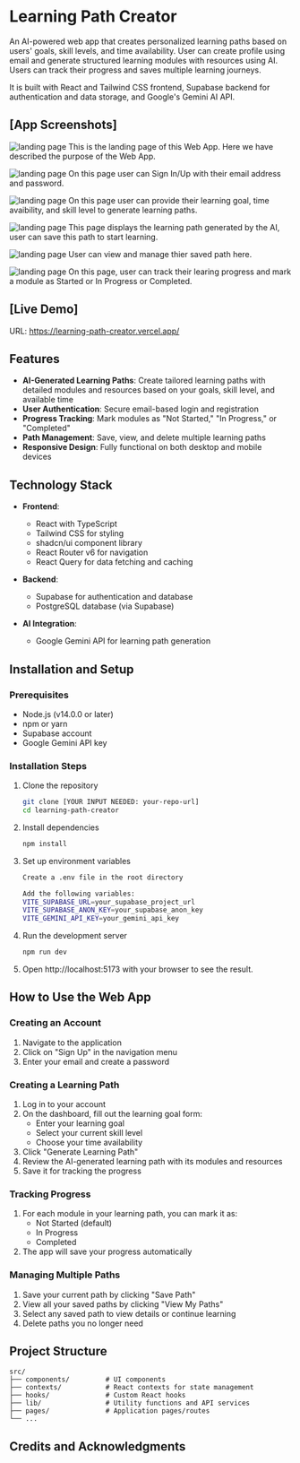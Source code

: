 # Learning Path Creator

An AI-powered web app that creates personalized learning paths based on users' goals, skill levels, and time availability. User can create profile using email and generate structured learning modules with resources using AI. Users can track their progress and saves multiple learning journeys.

It is built with React and Tailwind CSS frontend, Supabase backend for authentication and data storage, and Google's Gemini AI API.

## [App Screenshots]

![landing page](Project_Screenshots/landing-page_192.168.254.200.jpeg "Lending Page")
This is the landing page of this Web App. Here we have described the purpose of the Web App.

![landing page](Project_Screenshots/sign-in-page_192.168.254.200.jpeg "Sign In/Up Page")
On this page user can Sign In/Up with their email address and password.

![landing page](Project_Screenshots/homepage_192.168.254.200.jpeg "Homepage")
On this page user can provide their learning goal, time avaibility, and skill level to generate learning paths.

![landing page](Project_Screenshots/ai-generated-path_192.168.254.200.jpeg "AI Generated Path")
This page displays the learning path generated by the AI, user can save this path to start learning.

![landing page](Project_Screenshots/saved-paths_192.168.254.200.jpeg "Saved Paths")
User can view and manage thier saved path here.

![landing page](Project_Screenshots/progress-tracking_192.168.254.200.jpeg "Tracking Module Progress")
On this page, user can track their learing progress and mark a module as Started or In Progress or Completed.

## [Live Demo]
URL: https://learning-path-creator.vercel.app/

## Features

- **AI-Generated Learning Paths**: Create tailored learning paths with detailed modules and resources based on your goals, skill level, and available time
- **User Authentication**: Secure email-based login and registration
- **Progress Tracking**: Mark modules as "Not Started," "In Progress," or "Completed"
- **Path Management**: Save, view, and delete multiple learning paths
- **Responsive Design**: Fully functional on both desktop and mobile devices

## Technology Stack

- **Frontend**:
  - React with TypeScript
  - Tailwind CSS for styling
  - shadcn/ui component library
  - React Router v6 for navigation
  - React Query for data fetching and caching

- **Backend**:
  - Supabase for authentication and database
  - PostgreSQL database (via Supabase)

- **AI Integration**:
  - Google Gemini API for learning path generation

## Installation and Setup

### Prerequisites
- Node.js (v14.0.0 or later)
- npm or yarn
- Supabase account
- Google Gemini API key

### Installation Steps

1. Clone the repository
   ```bash
   git clone [YOUR INPUT NEEDED: your-repo-url]
   cd learning-path-creator
2. Install dependencies
   ```bash
   npm install
3. Set up environment variables
   ```bash
   Create a .env file in the root directory

   Add the following variables:
   VITE_SUPABASE_URL=your_supabase_project_url
   VITE_SUPABASE_ANON_KEY=your_supabase_anon_key
   VITE_GEMINI_API_KEY=your_gemini_api_key
4. Run the development server
   ```bash
   npm run dev
5. Open http://localhost:5173 with your browser to see the result.

## How to Use the Web App

### Creating an Account
1. Navigate to the application
2. Click on "Sign Up" in the navigation menu
3. Enter your email and create a password

### Creating a Learning Path
1. Log in to your account
2. On the dashboard, fill out the learning goal form:
   * Enter your learning goal
   * Select your current skill level
   * Choose your time availability
3. Click "Generate Learning Path"
4. Review the AI-generated learning path with its modules and resources
5. Save it for tracking the progress

### Tracking Progress

1. For each module in your learning path, you can mark it as:
   * Not Started (default)
   * In Progress
   * Completed
2. The app will save your progress automatically

### Managing Multiple Paths
1. Save your current path by clicking "Save Path"
2. View all your saved paths by clicking "View My Paths"
3. Select any saved path to view details or continue learning
4. Delete paths you no longer need

## Project Structure

```
src/
├── components/         # UI components
├── contexts/           # React contexts for state management
├── hooks/              # Custom React hooks
├── lib/                # Utility functions and API services
├── pages/              # Application pages/routes
└── ...
```

## Credits and Acknowledgments

